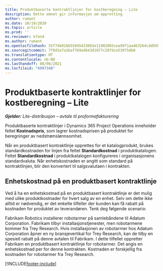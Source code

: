 ```yaml
---
title: Produktbaserte kontraktlinjer for kostberegning – Lite
description: Dette emnet gir informasjon om oppretting
author: rumant
ms.date: 10/19/2020
ms.topic: article
ms.prod: ''
ms.reviewer: kfend
ms.author: rumant
ms.openlocfilehash: 55f74b016b55945433083e11902003cea99f1aa463264cdd95b0aad389592e20
ms.sourcegitcommit: 7f8d1e7a16af769adb43d1877c28fdce53975db8
ms.translationtype: HT
ms.contentlocale: nb-NO
ms.lasthandoff: 08/06/2021
ms.locfileid: "6997348"
---
```

# <a name="cost-product-based-contract-lines---lite"></a>Produktbaserte kontraktlinjer for kostberegning – Lite

_**Gjelder:** Lite-distribusjon – avtale til proformafakturering_


Produktbaserte kontraktlinjer i Dynamics 365 Project Operations inneholder feltet **Kostnadspris**, som lagrer kostnadsprisen på produktet for beregninger av nedstrømslønnsomhet.

Når en produktbasert kontraktlinje opprettes for et katalogprodukt, brukes standardkostnaden for linjen fra feltet **Standardkostnad** i produktkatalogen. Feltet **Standardkostnad** i produktkatalogen konfigureres i organisasjonens standardvaluta. Når enhetskostnaden er angitt som standard på kontraktlinjen, blir den konvertert til salgsvalutaen i kontrakten.

## <a name="unit-cost-on-a-product-based-contract-line"></a>Enhetskostnad på en produktbasert kontraktlinje

Ved å ha en enhetskostnad på en produktbasert kontraktlinje er det mulig med ulike produktkostnader for hvert salg av en enhet. Selv om dette ikke alltid er nødvendig, er det enkelte tilfeller der kunden kan få rabatt på kostnaden for produktet av leverandøren. Tenk deg følgende scenario:

Fabrikam Robotics installerer robotarmer på samlebåndene til Adatum Corporation. Fabrikam tilbyr installasjonstjenester, men robotarmene kommer fra Trey Research. Hvis installasjonen av robotarmer hos Adatum Corporation åpner en ny bransjevertikal for Trey Research, kan de tilby en spesiell rabatt på denne avtalen til Fabrikam. I dette tilfellet oppretter Fabrikam en produktbasert kontraktlinje for robotarmer. Det angis en enhetskostnad per for denne kontrakten. Kostnaden er forskjellig fra kostnaden for robotarmer fra Trey Research.


[!INCLUDE[footer-include](../../includes/footer-banner.md)]